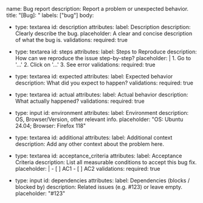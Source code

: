 name: Bug report
description: Report a problem or unexpected behavior.
title: "[Bug]: "
labels: ["bug"]
body:
  - type: textarea
    id: description
    attributes:
      label: Description
      description: Clearly describe the bug.
      placeholder: A clear and concise description of what the bug is.
    validations:
      required: true

  - type: textarea
    id: steps
    attributes:
      label: Steps to Reproduce
      description: How can we reproduce the issue step-by-step?
      placeholder: |
        1. Go to '...'
        2. Click on '...'
        3. See error
    validations:
      required: true

  - type: textarea
    id: expected
    attributes:
      label: Expected behavior
      description: What did you expect to happen?
    validations:
      required: true

  - type: textarea
    id: actual
    attributes:
      label: Actual behavior
      description: What actually happened?
    validations:
      required: true

  - type: input
    id: environment
    attributes:
      label: Environment
      description: OS, Browser/Version, other relevant info.
      placeholder: "OS: Ubuntu 24.04; Browser: Firefox 118"

  - type: textarea
    id: additional
    attributes:
      label: Additional context
      description: Add any other context about the problem here.

  - type: textarea
    id: acceptance_criteria
    attributes:
      label: Acceptance Criteria
      description: List all measurable conditions to accept this bug fix.
      placeholder: |
        - [ ] AC1
        - [ ] AC2
    validations:
      required: true

  - type: input
    id: dependencies
    attributes:
      label: Dependencies (blocks / blocked by)
      description: Related issues (e.g. #123) or leave empty.
      placeholder: "#123"
